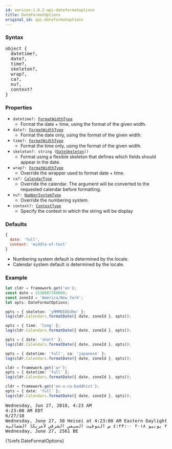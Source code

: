 ```yaml
---
id: version-1.0.2-api-dateformatoptions
title: DateFormatOptions
original_id: api-dateformatoptions
---
```


### Syntax

<pre class="syntax">
object {
  datetime?,
  date?,
  time?,
  skeleton?,
  wrap?,
  ca?,
  nu?,
  context?
}
</pre>

### Properties
  - <code class="def">datetime?: <span>[FormatWidthType](api-formatwidthtype.html)</span></code>
    - Format the date + time, using the format of the given width.
  - <code class="def">date?: <span>[FormatWidthType](api-formatwidthtype.html)</span></code>
    - Format the date only, using the format of the given width.
  - <code class="def">time?: <span>[FormatWidthType](api-formatwidthtype.html)</span></code>
    - Format the time only, using the format of the given width.
  - <code class="def">skeleton?: <span>string ([DateSkeleton](api-dateskeleton.html)))</span></code>
    - Format using a flexible skeleton that defines which fields should appear in the date.
  - <code class="def">wrap?: <span>[FormatWidthType](api-formatwidthtype.html)</span></code>
    - Override the wrapper used to format date + time.
  - <code class="def">ca?: <span>[CalendarType](api-calendartype.html)</span></code>
    - Override the calendar. The argument will be converted to the requested calendar before formatting.
  - <code class="def">nu?: <span>[NumberSystemType](api-numbersystemtype.html)</span></code>
    - Override the numbering system.
  - <code class="def">context?: <span>[ContextType](api-contexttype.html)</span></code>
    - Specify the context in which the string will be display

### Defaults

```javascript
{
  date: 'full',
  context: 'middle-of-text'
}
```

* Numbering system default is determined by the locale.
* Calendar system default is determined by the locale.

### Example

```typescript
let cldr = framework.get('en');
const date = 1530087780000;
const zoneId = 'America/New_York';
let opts: DateFormatOptions;

opts = { skeleton: 'yMMMEEEEdhm' };
log(cldr.Calendars.formatDate({ date, zoneId }, opts));

opts = { time: 'long' };
log(cldr.Calendars.formatDate({ date, zoneId }, opts));

opts = { date: 'short' };
log(cldr.Calendars.formatDate({ date, zoneId }, opts));

opts = { datetime: 'full', ca: 'japanese' };
log(cldr.Calendars.formatDate({ date, zoneId }, opts));

cldr = framework.get('ar');
opts = { datetime: 'full' };
log(cldr.Calendars.formatDate({ date, zoneId }, opts));

cldr = framework.get('en-u-ca-buddhist');
opts = { date: 'full' };
log(cldr.Calendars.formatDate({ date, zoneId }, opts));
```
<pre class="output">
Wednesday, Jun 27, 2018, 4:23 AM
4:23:00 AM EDT
6/27/18
Wednesday, June 27, 30 Heisei at 4:23:00 AM Eastern Daylight Time
الأربعاء، ٢٧ يونيو ٢٠١٨ ٤:٢٣:٠٠ ص التوقيت الصيفي الشرقي لأمريكا الشمالية
Wednesday, June 27, 2561 BE
</pre>

{%refs DateFormatOptions}
